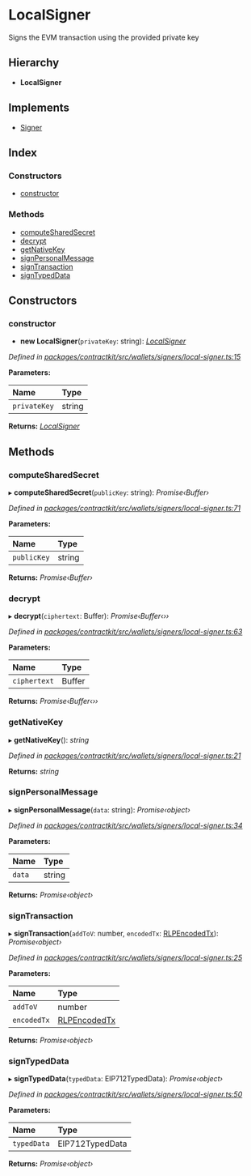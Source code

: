 # LocalSigner

Signs the EVM transaction using the provided private key

## Hierarchy

* **LocalSigner**

## Implements

* [Signer](../interfaces/_wallets_signers_signer_.signer.md)

## Index

### Constructors

* [constructor](../classes/_wallets_signers_local_signer_.localsigner.md#constructor)

### Methods

* [computeSharedSecret](../classes/_wallets_signers_local_signer_.localsigner.md#computesharedsecret)
* [decrypt](../classes/_wallets_signers_local_signer_.localsigner.md#decrypt)
* [getNativeKey](../classes/_wallets_signers_local_signer_.localsigner.md#getnativekey)
* [signPersonalMessage](../classes/_wallets_signers_local_signer_.localsigner.md#signpersonalmessage)
* [signTransaction](../classes/_wallets_signers_local_signer_.localsigner.md#signtransaction)
* [signTypedData](../classes/_wallets_signers_local_signer_.localsigner.md#signtypeddata)

## Constructors

### constructor

+ **new LocalSigner**\(`privateKey`: string\): [_LocalSigner_](../classes/_wallets_signers_local_signer_.localsigner.md)

_Defined in_ [_packages/contractkit/src/wallets/signers/local-signer.ts:15_](https://github.com/celo-org/celo-monorepo/blob/master/packages/contractkit/src/wallets/signers/local-signer.ts#L15)

**Parameters:**

| Name | Type |
| :--- | :--- |
| `privateKey` | string |

**Returns:** [_LocalSigner_](../classes/_wallets_signers_local_signer_.localsigner.md)

## Methods

### computeSharedSecret

▸ **computeSharedSecret**\(`publicKey`: string\): _Promise‹Buffer›_

_Defined in_ [_packages/contractkit/src/wallets/signers/local-signer.ts:71_](https://github.com/celo-org/celo-monorepo/blob/master/packages/contractkit/src/wallets/signers/local-signer.ts#L71)

**Parameters:**

| Name | Type |
| :--- | :--- |
| `publicKey` | string |

**Returns:** _Promise‹Buffer›_

### decrypt

▸ **decrypt**\(`ciphertext`: Buffer\): _Promise‹Buffer‹››_

_Defined in_ [_packages/contractkit/src/wallets/signers/local-signer.ts:63_](https://github.com/celo-org/celo-monorepo/blob/master/packages/contractkit/src/wallets/signers/local-signer.ts#L63)

**Parameters:**

| Name | Type |
| :--- | :--- |
| `ciphertext` | Buffer |

**Returns:** _Promise‹Buffer‹››_

### getNativeKey

▸ **getNativeKey**\(\): _string_

_Defined in_ [_packages/contractkit/src/wallets/signers/local-signer.ts:21_](https://github.com/celo-org/celo-monorepo/blob/master/packages/contractkit/src/wallets/signers/local-signer.ts#L21)

**Returns:** _string_

### signPersonalMessage

▸ **signPersonalMessage**\(`data`: string\): _Promise‹object›_

_Defined in_ [_packages/contractkit/src/wallets/signers/local-signer.ts:34_](https://github.com/celo-org/celo-monorepo/blob/master/packages/contractkit/src/wallets/signers/local-signer.ts#L34)

**Parameters:**

| Name | Type |
| :--- | :--- |
| `data` | string |

**Returns:** _Promise‹object›_

### signTransaction

▸ **signTransaction**\(`addToV`: number, `encodedTx`: [RLPEncodedTx](../interfaces/_utils_signing_utils_.rlpencodedtx.md)\): _Promise‹object›_

_Defined in_ [_packages/contractkit/src/wallets/signers/local-signer.ts:25_](https://github.com/celo-org/celo-monorepo/blob/master/packages/contractkit/src/wallets/signers/local-signer.ts#L25)

**Parameters:**

| Name | Type |
| :--- | :--- |
| `addToV` | number |
| `encodedTx` | [RLPEncodedTx](../interfaces/_utils_signing_utils_.rlpencodedtx.md) |

**Returns:** _Promise‹object›_

### signTypedData

▸ **signTypedData**\(`typedData`: EIP712TypedData\): _Promise‹object›_

_Defined in_ [_packages/contractkit/src/wallets/signers/local-signer.ts:50_](https://github.com/celo-org/celo-monorepo/blob/master/packages/contractkit/src/wallets/signers/local-signer.ts#L50)

**Parameters:**

| Name | Type |
| :--- | :--- |
| `typedData` | EIP712TypedData |

**Returns:** _Promise‹object›_

